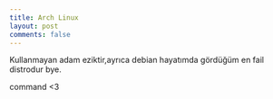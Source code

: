 ```yaml
---
title: Arch Linux
layout: post
comments: false
---
```


Kullanmayan adam eziktir,ayrıca debian hayatımda gördüğüm en fail distrodur
bye.




command <3 

